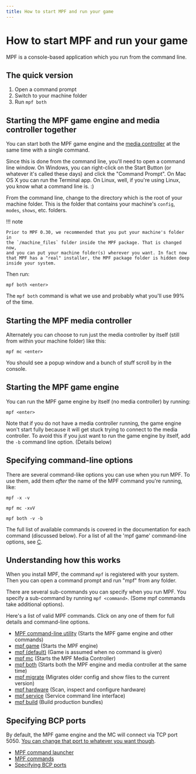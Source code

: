 ```yaml
---
title: How to start MPF and run your game
---
```


# How to start MPF and run your game


MPF is a console-based application which you run from the command line.

## The quick version

1.  Open a command prompt
2.  Switch to your machine folder
3.  Run `mpf both`

## Starting the MPF game engine and media controller together

You can start both the MPF game engine and the
[media controller](../start/media_controller.md) at the same time with a single command.

Since this is done from the command line, you'll need to open a command
line window. On Windows, you can right-click on the Start Button (or
whatever it's called these days) and click the "Command Prompt". On
Mac OS X you can run the Terminal app. On Linux, well, if you're using
Linux, you know what a command line is. :)

From the command line, change to the directory which is the root of your
machine folder. This is the folder that contains your machine's
`config`, `modes`, `shows`, etc. folders.

!!! note

    Prior to MPF 0.30, we recommended that you put your machine's folder in
    the `/machine_files` folder inside the MPF package. That is changed now,
    and you can put your machine folder(s) wherever you want. In fact now
    that MPF has a "real" installer, the MPF package folder is hidden deep
    inside your system.

Then run:

``` console
mpf both <enter>
```

The `mpf both` command is what we use and probably what you'll use 99%
of the time.

## Starting the MPF media controller

Alternately you can choose to run just the media controller by itself
(still from within your machine folder) like this:

``` console
mpf mc <enter>
```

You should see a popup window and a bunch of stuff scroll by in the
console.

## Starting the MPF game engine

You can run the MPF game engine by itself (no media controller) by running:

``` console
mpf <enter>
```

Note that if you do not have a media controller running, the game engine
won't start fully because it will get stuck trying to connect to the
media controller. To avoid this if you just want to run the game engine
by itself, add the `-b` command line option. (Details below)

## Specifying command-line options

There are several command-like options you can use when you run MPF. To
use them, add them *after* the name of the MPF command you're running,
like:

``` console
mpf -x -v

mpf mc -xvV

mpf both -v -b
```

The full list of available commands is covered in the documentation for
each command (discussed below). For a list of all the 'mpf game' command-line options, see [C](../running/commands/game.md).

## Understanding how this works

When you install MPF, the command `mpf` is registered with your system.
Then you can open a command prompt and run "mpf" from any folder.

There are several sub-commands you can specify when you run MPF. You
specify a sub-command by running `mpf <command>`. (Some mpf commands
take additional options).

Here's a list of valid MPF commands. Click on any one of them for full
details and command-line options.

* [MPF command-line utility](mpf.md) (Starts the MPF game engine and other commands)
* [mpf game](commands/game.md) (Starts the MPF engine)
* [mpf (default)](commands/mpf.md) (Game is assumed when no command is given)
* [mpf mc](commands/mc.md) (Starts the MPF Media Controller)
* [mpf both](commands/both.md) (Starts both the MPF engine and media controller at the same time)
* [mpf migrate](commands/migrate.md) (Migrates older config and show files to the current version)
* [mpf hardware](commands/hardware.md) (Scan, inspect and configure hardware)
* [mpf service](commands/service.md) (Service command line interface)
* [mpf build](commands/build.md) (Build production bundles)

## Specifying BCP ports

By default, the MPF game engine and the MC will connect via TCP port 5050.
[You can change that port to whatever you want though](ports.md).

* [MPF command launcher](mpf.md)
* [MPF commands](commands/index.md)
* [Specifying BCP ports](ports.md)
